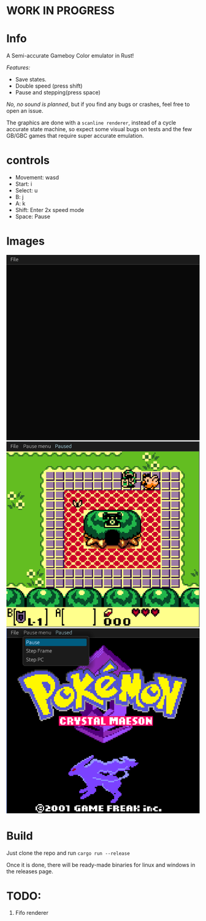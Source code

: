 # WORK IN PROGRESS

# Info

A Semi-accurate Gameboy Color emulator in Rust!

_Features:_

- Save states.
- Double speed (press shift)
- Pause and stepping(press space)

_*No, no sound is planned*_, but if you find any bugs or crashes, feel free to open an issue.

The graphics are done with a `scanline renderer`, instead of a cycle accurate state machine,
so expect some visual bugs on tests and the few GB/GBC games that require super accurate emulation.

# controls

- Movement: wasd
- Start: i
- Select: u
- B: j
- A: k
- Shift: Enter 2x speed mode
- Space: Pause

# Images

![GIF](https://github.com/p1ng07/rusty_boy/blob/master/res/recording.gif)
![Zelda DX](https://github.com/p1ng07/rusty_boy/blob/master/res/zelda_screenshot.png)
![Pokemon crystal](https://github.com/p1ng07/rusty_boy/blob/master/res/pokemon.png)

# Build

Just clone the repo and run `cargo run --release`

Once it is done, there will be ready-made binaries for linux and windows in the releases page.

# TODO:

1. Fifo renderer
